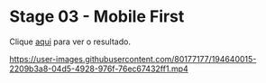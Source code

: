 # Stage 03 - Mobile First

Clique [aqui](https://franzwarm.github.io/rocketseat-explorer/nivel03/02-space-cream) para ver o resultado.


https://user-images.githubusercontent.com/80177177/194640015-2209b3a8-04d5-4928-976f-76ec67432ff1.mp4

